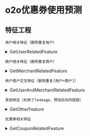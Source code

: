 # o2o优惠券使用预测

## 特征工程
`用户相关特征（删除重复用户）`
<details><summary>GetUserRelatedFeature</summary>  

* 用户（使用优惠券购买）的商户数量
* 用户（使用优惠券）与该商户最近门店的距离（最小，最大，平均，中位数）
* 用户（使用优惠券）的购买数量
* 用户购买的总数量
* 用户领取优惠券的数量
* 用户使用与领取优惠券的时间间隔（平均，最小，最大）
* 用户购买中使用优惠券的比例
  * 用户（使用优惠券）的购买数量 / 用户购买的总数量
* 用户购买中（使用优惠券）占领取优惠券的比例
  * 用户（使用优惠券）的购买数量 / 用户领取优惠券的数量
  </details>

`商户相关特征（删除重复商户）`
<details><summary>GetMerchantRelatedFeature</summary>

* 商户卖出商品（有户有或无优惠券）的数量
* 商户卖出商品（用户使用优惠券）的数量
* 商户优惠券被领取总数量
* 商户与使用优惠券消费的用户的距离（最小，最大，平均，中位数）
* 商户卖出商品中使用优惠券的比例
  * 商户卖出商品（用户使用优惠券）的数量 / 商户卖出商品（有户有或无优惠券）的数量
* 商户卖出商品（用户使用优惠券）占领取优惠券总比例
  * 商户卖出商品（用户使用优惠券）的数量 / 商户优惠券被领取总数量
  </details>

`用户商户交叉特征（删除重复[用户+商户]）`
<details><summary>GetUserAndMerchantRelatedFeature</summary>
 
* 特定用户在特定商家购买的次数
* 特定用户在特定商家领取的优惠券数目
* 特定用户在特定商家使用优惠券购买的数量
* 特定用户对应的特定商户数量
* 特定用户在特定商家没有使用优惠券购买的数量
* 特定用户在特定商家使用优惠券购买的数量 / 特定用户在特定商家领取的优惠券数目
* 特定用户在特定商家使用优惠券购买的数量 / 特定用户在特定商家购买的次数
* 特定用户在特定商家使用优惠券购买的数量 / 特定用户对应的特定商户数量
* 特定用户在特定商家没有使用优惠券购买的数量 / 特定用户在特定商家购买的次数
 </details>

`其他特征（利用了leakage，预测区间内提取）`
<details><summary>GetOtherFeature</summary>
 
* 用户领取优惠券的总数量
* 用户领特定优惠券的领取数量  
。。。  
* 用户特定日期的领取数量
 </details>

`优惠券相关特征`
<details><summary>GetCouponRelatedFeature</summary>
 
* 领券日期是周几
* 领券是几月
* 领取优惠券时期和截止日之间的天数
* 满、减数额
* 是否满减，打折力度
* 所有人领取特定优惠券的数量
 </details>
  
